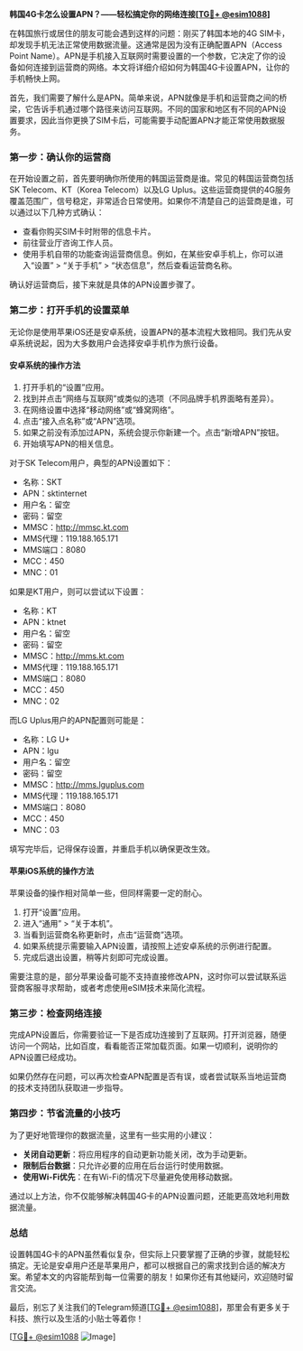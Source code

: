 **韩国4G卡怎么设置APN？——轻松搞定你的网络连接[[TG💪+ @esim1088](https://t.me/s/esim1088)]**

在韩国旅行或居住的朋友可能会遇到这样的问题：刚买了韩国本地的4G SIM卡，却发现手机无法正常使用数据流量。这通常是因为没有正确配置APN（Access Point Name）。APN是手机接入互联网时需要设置的一个参数，它决定了你的设备如何连接到运营商的网络。本文将详细介绍如何为韩国4G卡设置APN，让你的手机畅快上网。

首先，我们需要了解什么是APN。简单来说，APN就像是手机和运营商之间的桥梁，它告诉手机通过哪个路径来访问互联网。不同的国家和地区有不同的APN设置要求，因此当你更换了SIM卡后，可能需要手动配置APN才能正常使用数据服务。

### **第一步：确认你的运营商**
在开始设置之前，首先要明确你所使用的韩国运营商是谁。常见的韩国运营商包括SK Telecom、KT（Korea Telecom）以及LG Uplus。这些运营商提供的4G服务覆盖范围广，信号稳定，非常适合日常使用。如果你不清楚自己的运营商是谁，可以通过以下几种方式确认：

- 查看你购买SIM卡时附带的信息卡片。
- 前往营业厅咨询工作人员。
- 使用手机自带的功能查询运营商信息。例如，在某些安卓手机上，你可以进入“设置” > “关于手机” > “状态信息”，然后查看运营商名称。

确认好运营商后，接下来就是具体的APN设置步骤了。

### **第二步：打开手机的设置菜单**
无论你是使用苹果iOS还是安卓系统，设置APN的基本流程大致相同。我们先从安卓系统说起，因为大多数用户会选择安卓手机作为旅行设备。

#### **安卓系统的操作方法**
1. 打开手机的“设置”应用。
2. 找到并点击“网络与互联网”或类似的选项（不同品牌手机界面略有差异）。
3. 在网络设置中选择“移动网络”或“蜂窝网络”。
4. 点击“接入点名称”或“APN”选项。
5. 如果之前没有添加过APN，系统会提示你新建一个。点击“新增APN”按钮。
6. 开始填写APN的相关信息。

对于SK Telecom用户，典型的APN设置如下：
- 名称：SKT
- APN：sktinternet
- 用户名：留空
- 密码：留空
- MMSC：http://mmsc.kt.com
- MMS代理：119.188.165.171
- MMS端口：8080
- MCC：450
- MNC：01

如果是KT用户，则可以尝试以下设置：
- 名称：KT
- APN：ktnet
- 用户名：留空
- 密码：留空
- MMSC：http://mms.kt.com
- MMS代理：119.188.165.171
- MMS端口：8080
- MCC：450
- MNC：02

而LG Uplus用户的APN配置则可能是：
- 名称：LG U+
- APN：lgu
- 用户名：留空
- 密码：留空
- MMSC：http://mms.lguplus.com
- MMS代理：119.188.165.171
- MMS端口：8080
- MCC：450
- MNC：03

填写完毕后，记得保存设置，并重启手机以确保更改生效。

#### **苹果iOS系统的操作方法**
苹果设备的操作相对简单一些，但同样需要一定的耐心。

1. 打开“设置”应用。
2. 进入“通用” > “关于本机”。
3. 当看到运营商名称更新时，点击“运营商”选项。
4. 如果系统提示需要输入APN设置，请按照上述安卓系统的示例进行配置。
5. 完成后退出设置，稍等片刻即可完成设置。

需要注意的是，部分苹果设备可能不支持直接修改APN，这时你可以尝试联系运营商客服寻求帮助，或者考虑使用eSIM技术来简化流程。

### **第三步：检查网络连接**
完成APN设置后，你需要验证一下是否成功连接到了互联网。打开浏览器，随便访问一个网站，比如百度，看看能否正常加载页面。如果一切顺利，说明你的APN设置已经成功。

如果仍然存在问题，可以再次检查APN配置是否有误，或者尝试联系当地运营商的技术支持团队获取进一步指导。

### **第四步：节省流量的小技巧**
为了更好地管理你的数据流量，这里有一些实用的小建议：
- **关闭自动更新**：将应用程序的自动更新功能关闭，改为手动更新。
- **限制后台数据**：只允许必要的应用在后台运行时使用数据。
- **使用Wi-Fi优先**：在有Wi-Fi的情况下尽量避免使用移动数据。

通过以上方法，你不仅能够解决韩国4G卡的APN设置问题，还能更高效地利用数据流量。

### **总结**
设置韩国4G卡的APN虽然看似复杂，但实际上只要掌握了正确的步骤，就能轻松搞定。无论是安卓用户还是苹果用户，都可以根据自己的需求找到合适的解决方案。希望本文的内容能帮到每一位需要的朋友！如果你还有其他疑问，欢迎随时留言交流。

最后，别忘了关注我们的Telegram频道[[TG💪+ @esim1088](https://t.me/s/esim1088)]，那里会有更多关于科技、旅行以及生活的小贴士等着你！

[[TG💪+ @esim1088](https://t.me/s/esim1088) ![Image](https://i.postimg.cc/4NQfJmqS/Snipaste-2025-05-13-00-14-12.png)]